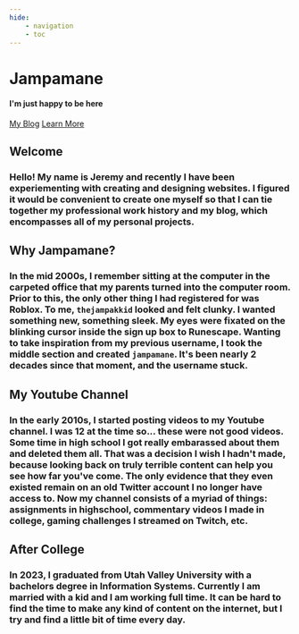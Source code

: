 ```yaml
---
hide:
    - navigation
    - toc
---
```

<style>
.md-main .md-grid, .md-main .md-content__inner {
    margin: 0px;
    margin-top: -5px;
    margin-bottom: 50px;
    padding: 0;
    width: 100%;
}

article.md-content__inner.md-typeset {
    width: 100vw;
    padding-right: 25%;
}

html {
    scroll-behavior: smooth;
}

</style>

<div class="homepage-hero" id="homepage-hero">
    <h1>Jampamane</h1>
    <h4>I'm just happy to be here</h4>
    <div class="homepage-buttons">
        <a href=/blog/ class="md-button md-button--primary">My Blog</a>
        <a href="#start" class="md-button">Learn More</a>
    </div>
</div>

<div class="homepage-features" id="start">
    <h2>Welcome</h2>
    <h3>Hello! My name is Jeremy and recently I have been experiementing with creating and designing websites. I figured it would be convenient to create one myself so that I can tie together my professional work history and my blog, which encompasses all of my personal projects.</h3>
</div>

<div class="homepage-features2">
    <h2>Why Jampamane?</h2>
    <h3>In the mid 2000s, I remember sitting at the computer in the carpeted office that my parents turned into the computer room. Prior to this, the only other thing I had registered for was Roblox. To me, <code>thejampakkid</code> looked and felt clunky. I wanted something new, something sleek. My eyes were fixated on the blinking cursor inside the sign up box to Runescape. Wanting to take inspiration from my previous username, I took the middle section and created <code>jampamane</code>. It's been nearly 2 decades since that moment, and the username stuck.</h3>
</div>

<div class="homepage-features">
    <h2>My Youtube Channel</h2>
    <h3>In the early 2010s, I started posting videos to my Youtube channel. I was 12 at the time so... these were not good videos. Some time in high school I got really embarassed about them and deleted them all. That was a decision I wish I hadn't made, because looking back on truly terrible content can help you see how far you've come. The only evidence that they even existed remain on an old Twitter account I no longer have access to. Now my channel consists of a myriad of things: assignments in highschool, commentary videos I made in college, gaming challenges I streamed on Twitch, etc.</h3>
</div>

<div class="homepage-features2">
    <h2>After College</h2>
    <h3>In 2023, I graduated from Utah Valley University with a bachelors degree in Information Systems. Currently I am married with a kid and I am working full time. It can be hard to find the time to make any kind of content on the internet, but I try and find a little bit of time every day.</h3>
</div>